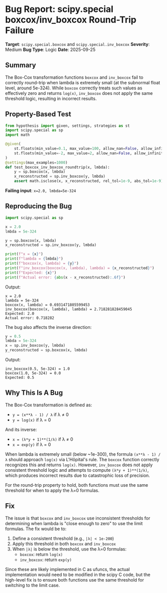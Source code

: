 # Bug Report: scipy.special boxcox/inv_boxcox Round-Trip Failure

**Target**: `scipy.special.boxcox` and `scipy.special.inv_boxcox`
**Severity**: Medium
**Bug Type**: Logic
**Date**: 2025-09-25

## Summary

The Box-Cox transformation functions `boxcox` and `inv_boxcox` fail to correctly round-trip when lambda is extremely small (at the subnormal float level, around 5e-324). While `boxcox` correctly treats such values as effectively zero and returns `log(x)`, `inv_boxcox` does not apply the same threshold logic, resulting in incorrect results.

## Property-Based Test

```python
from hypothesis import given, settings, strategies as st
import scipy.special as sp
import math

@given(
    st.floats(min_value=0.1, max_value=100, allow_nan=False, allow_infinity=False),
    st.floats(min_value=-2, max_value=2, allow_nan=False, allow_infinity=False)
)
@settings(max_examples=1000)
def test_boxcox_inv_boxcox_roundtrip(x, lmbda):
    y = sp.boxcox(x, lmbda)
    x_reconstructed = sp.inv_boxcox(y, lmbda)
    assert math.isclose(x, x_reconstructed, rel_tol=1e-9, abs_tol=1e-9)
```

**Failing input**: `x=2.0, lmbda=5e-324`

## Reproducing the Bug

```python
import scipy.special as sp

x = 2.0
lmbda = 5e-324

y = sp.boxcox(x, lmbda)
x_reconstructed = sp.inv_boxcox(y, lmbda)

print(f"x = {x}")
print(f"lambda = {lmbda}")
print(f"boxcox(x, lambda) = {y}")
print(f"inv_boxcox(boxcox(x, lambda), lambda) = {x_reconstructed}")
print(f"Expected: {x}")
print(f"Actual error: {abs(x - x_reconstructed):.6f}")
```

Output:
```
x = 2.0
lambda = 5e-324
boxcox(x, lambda) = 0.6931471805599453
inv_boxcox(boxcox(x, lambda), lambda) = 2.718281828459045
Expected: 2.0
Actual error: 0.718282
```

The bug also affects the inverse direction:
```python
y = 0.5
lmbda = 5e-324
x = sp.inv_boxcox(y, lmbda)
y_reconstructed = sp.boxcox(x, lmbda)
```
Output:
```
inv_boxcox(0.5, 5e-324) = 1.0
boxcox(1.0, 5e-324) = 0.0
Expected: 0.5
```

## Why This Is A Bug

The Box-Cox transformation is defined as:
- `y = (x**λ - 1) / λ` if λ ≠ 0
- `y = log(x)` if λ = 0

And its inverse:
- `x = (λ*y + 1)**(1/λ)` if λ ≠ 0
- `x = exp(y)` if λ = 0

When lambda is extremely small (below ~1e-300), the formula `(x**λ - 1) / λ` should approach `log(x)` via L'Hôpital's rule. The `boxcox` function correctly recognizes this and returns `log(x)`. However, `inv_boxcox` does not apply consistent threshold logic and attempts to compute `(λ*y + 1)**(1/λ)`, which produces incorrect results due to catastrophic loss of precision.

For the round-trip property to hold, both functions must use the same threshold for when to apply the λ=0 formulas.

## Fix

The issue is that `boxcox` and `inv_boxcox` use inconsistent thresholds for determining when lambda is "close enough to zero" to use the limit formulas. The fix would be to:

1. Define a consistent threshold (e.g., `|λ| < 1e-200`)
2. Apply this threshold in both `boxcox` and `inv_boxcox`
3. When `|λ|` is below the threshold, use the λ=0 formulas:
   - `boxcox`: return `log(x)`
   - `inv_boxcox`: return `exp(y)`

Since these are likely implemented in C as ufuncs, the actual implementation would need to be modified in the scipy C code, but the high-level fix is to ensure both functions use the same threshold for switching to the limit case.